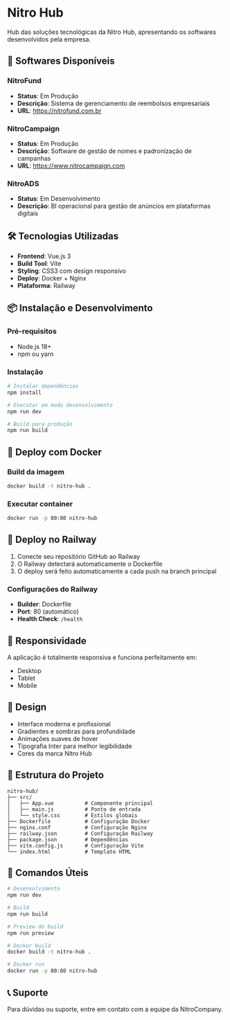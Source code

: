# Nitro Hub

Hub das soluções tecnológicas da Nitro Hub, apresentando os softwares desenvolvidos pela empresa.

## 🚀 Softwares Disponíveis

### NitroFund
- **Status**: Em Produção
- **Descrição**: Sistema de gerenciamento de reembolsos empresariais
- **URL**: https://nitrofund.com.br

### NitroCampaign
- **Status**: Em Produção  
- **Descrição**: Software de gestão de nomes e padronização de campanhas
- **URL**: https://www.nitrocampaign.com

### NitroADS
- **Status**: Em Desenvolvimento
- **Descrição**: BI operacional para gestão de anúncios em plataformas digitais

## 🛠️ Tecnologias Utilizadas

- **Frontend**: Vue.js 3
- **Build Tool**: Vite
- **Styling**: CSS3 com design responsivo
- **Deploy**: Docker + Nginx
- **Plataforma**: Railway

## 📦 Instalação e Desenvolvimento

### Pré-requisitos
- Node.js 18+
- npm ou yarn

### Instalação
```bash
# Instalar dependências
npm install

# Executar em modo desenvolvimento
npm run dev

# Build para produção
npm run build
```

## 🐳 Deploy com Docker

### Build da imagem
```bash
docker build -t nitro-hub .
```

### Executar container
```bash
docker run -p 80:80 nitro-hub
```

## 🚂 Deploy no Railway

1. Conecte seu repositório GitHub ao Railway
2. O Railway detectará automaticamente o Dockerfile
3. O deploy será feito automaticamente a cada push na branch principal

### Configurações do Railway
- **Builder**: Dockerfile
- **Port**: 80 (automático)
- **Health Check**: `/health`

## 📱 Responsividade

A aplicação é totalmente responsiva e funciona perfeitamente em:
- Desktop
- Tablet
- Mobile

## 🎨 Design

- Interface moderna e profissional
- Gradientes e sombras para profundidade
- Animações suaves de hover
- Tipografia Inter para melhor legibilidade
- Cores da marca Nitro Hub

## 📄 Estrutura do Projeto

```
nitro-hub/
├── src/
│   ├── App.vue          # Componente principal
│   ├── main.js          # Ponto de entrada
│   └── style.css        # Estilos globais
├── Dockerfile           # Configuração Docker
├── nginx.conf           # Configuração Nginx
├── railway.json         # Configuração Railway
├── package.json         # Dependências
├── vite.config.js       # Configuração Vite
└── index.html           # Template HTML
```

## 🔧 Comandos Úteis

```bash
# Desenvolvimento
npm run dev

# Build
npm run build

# Preview do build
npm run preview

# Docker build
docker build -t nitro-hub .

# Docker run
docker run -p 80:80 nitro-hub
```

## 📞 Suporte

Para dúvidas ou suporte, entre em contato com a equipe da NitroCompany.
